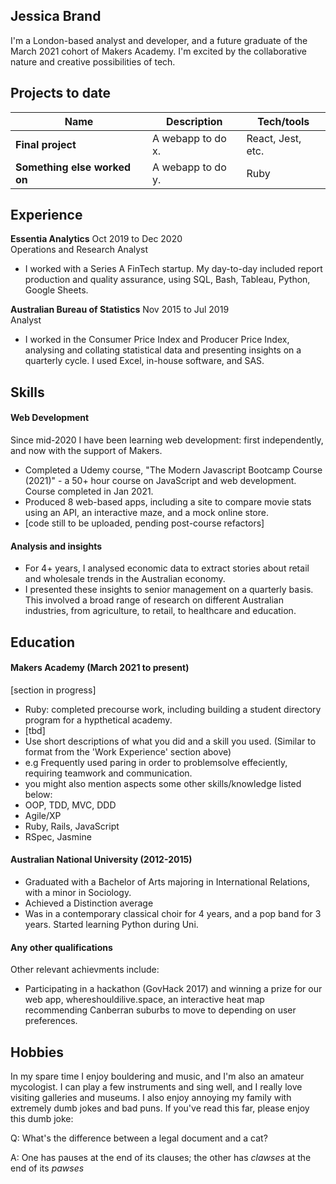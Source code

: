 ## Jessica Brand

I'm a London-based analyst and developer, and a future graduate of the March 2021 cohort of Makers Academy. 
I'm excited by the collaborative nature and creative possibilities of tech. 

## Projects to date

| Name                         | Description       | Tech/tools        |
| ---------------------------- | ----------------- | ----------------- |
| **Final project**            | A webapp to do x. | React, Jest, etc. |
| **Something else worked on** | A webapp to do y. | Ruby              |

## Experience

**Essentia Analytics** Oct 2019 to Dec 2020  
Operations and Research Analyst

- I worked with a Series A FinTech startup. My day-to-day included report production and quality assurance, using SQL, Bash, Tableau, Python, Google Sheets. 

**Australian Bureau of Statistics** Nov 2015 to Jul 2019  
Analyst

- I worked in the Consumer Price Index and Producer Price Index, analysing and collating statistical data and presenting insights on a quarterly cycle. I used Excel, in-house software, and SAS. 

## Skills

#### Web Development

Since mid-2020 I have been learning web development: first independently, and now with the support of Makers.

- Completed a Udemy course, "The Modern Javascript Bootcamp Course (2021)" - a 50+ hour course on JavaScript and web development. Course completed in Jan 2021. 
- Produced 8 web-based apps, including a site to compare movie stats using an API, an interactive maze, and a mock online store. 
- [code still to be uploaded, pending post-course refactors]

#### Analysis and insights 

- For 4+ years, I analysed economic data to extract stories about retail and wholesale trends in the Australian economy. 
- I presented these insights to senior management on a quarterly basis. This involved a broad range of research on different Australian industries, from agriculture, to retail, to healthcare and education. 

## Education

#### Makers Academy (March 2021 to present)
[section in progress]
- Ruby: completed precourse work, including building a student directory program for a hypthetical academy. 
- [tbd]
- Use short descriptions of what you did and a skill you used. (Similar to format from the 'Work Experience' section above)
- e.g Frequently used paring in order to problemsolve effeciently, requiring teamwork and communication.
- you might also mention aspects some other skills/knowledge listed below: 
- OOP, TDD, MVC, DDD
- Agile/XP
- Ruby, Rails, JavaScript
- RSpec, Jasmine

#### Australian National University (2012-2015)

- Graduated with a Bachelor of Arts majoring in International Relations, with a minor in Sociology. 
- Achieved a Distinction average
- Was in a contemporary classical choir for 4 years, and a pop band for 3 years. Started learning Python during Uni. 

#### Any other qualifications

Other relevant achievments include:

- Participating in a hackathon (GovHack 2017) and winning a prize for our web app, whereshouldilive.space, an interactive heat map recommending Canberran suburbs to move to depending on user preferences. 

## Hobbies

In my spare time I enjoy bouldering and music, and I'm also an amateur mycologist. I can play a few instruments and sing well, and I really love visiting galleries and museums. I also enjoy annoying my family with extremely dumb jokes and bad puns. If you've read this far, please enjoy this dumb joke:

Q: What's the difference between a legal document and a cat?

A: One has pauses at the end of its clauses; the other has _clawses_ at the end of its _pawses_
